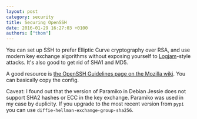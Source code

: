 ```yaml
---
layout: post
category: security
title: Securing OpenSSH
date: 2016-01-29 16:27:03 +0100
authors: ["thom"]
---
```


You can set up SSH to prefer Elliptic Curve cryptography over RSA, and use
modern key exchange algorithms without exposing yourself to
[Logjam][logjam]-style attacks. It's also good to get rid of SHA1 and MD5.

A good resource is
[the OpenSSH Guidelines page on the Mozilla wiki][mozopenssh].
You can basically copy the config.

Caveat: I found out that the version of Paramiko in Debian Jessie does not
support SHA2 hashes or ECC in the key exchange. Paramiko was used in my case
by duplicity. If you upgrade to the most recent version from `pypi` you can
use `diffie-hellman-exchange-group-sha256`.

[mozopenssh]: https://wiki.mozilla.org/Security/Guidelines/OpenSSH
[logjam]: https://weakdh.org
